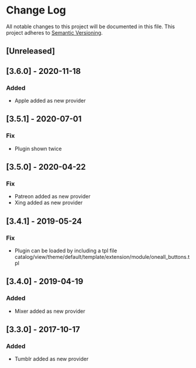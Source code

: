 # Change Log

All notable changes to this project will be documented in this file. This project adheres to [Semantic Versioning](http://semver.org/).


## [Unreleased]

## [3.6.0] - 2020-11-18
### Added
- Apple added as new provider

## [3.5.1] - 2020-07-01
### Fix
- Plugin shown twice

## [3.5.0] - 2020-04-22
### Fix
- Patreon added as new provider
- Xing added as new provider

## [3.4.1] - 2019-05-24
### Fix
- Plugin can be loaded by including a tpl file catalog/view/theme/default/template/extension/module/oneall_buttons.tpl

## [3.4.0] - 2019-04-19
### Added
- Mixer added as new provider

## [3.3.0] - 2017-10-17
### Added
- Tumblr added as new provider